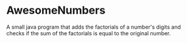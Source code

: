 # AwesomeNumbers
A small java program that adds the factorials of a number's digits and checks if the sum of the factorials is equal to the original number.
